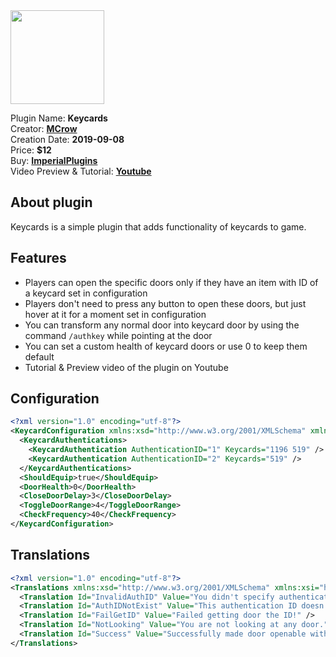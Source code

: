 <img src="/assets/images/Keycards.png" width="150" height="150" />

Plugin Name: **Keycards**  
Creator: [**MCrow**](steamcommunity.com/id/restoremonarchy)  
Creation Date: **2019-09-08**  
Price: **$12**  
Buy: [**ImperialPlugins**](https://imperialplugins.com/Products/Keycards)  
Video Preview & Tutorial: [**Youtube**](https://www.youtube.com/watch?v=ouR8P3W1OUg)

## About plugin
Keycards is a simple plugin that adds functionality of keycards to game. 

## Features

* Players can open the specific doors only if they have an item with ID of a keycard set in configuration
* Players don't need to press any button to open these doors, but just hover at it for a moment set in configuration
* You can transform any normal door into keycard door by using the command `/authkey` while pointing at the door
* You can set a custom health of keycard doors or use 0 to keep them default
* Tutorial & Preview video of the plugin on Youtube

## Configuration
```xml
<?xml version="1.0" encoding="utf-8"?>
<KeycardConfiguration xmlns:xsd="http://www.w3.org/2001/XMLSchema" xmlns:xsi="http://www.w3.org/2001/XMLSchema-instance">
  <KeycardAuthentications>
    <KeycardAuthentication AuthenticationID="1" Keycards="1196 519" />
    <KeycardAuthentication AuthenticationID="2" Keycards="519" />
  </KeycardAuthentications>
  <ShouldEquip>true</ShouldEquip>
  <DoorHealth>0</DoorHealth>
  <CloseDoorDelay>3</CloseDoorDelay>
  <ToggleDoorRange>4</ToggleDoorRange>
  <CheckFrequency>40</CheckFrequency>
</KeycardConfiguration>
```

## Translations
```xml
<?xml version="1.0" encoding="utf-8"?>
<Translations xmlns:xsd="http://www.w3.org/2001/XMLSchema" xmlns:xsi="http://www.w3.org/2001/XMLSchema-instance">
  <Translation Id="InvalidAuthID" Value="You didn't specify authentication ID parameter or it's invalid." />
  <Translation Id="AuthIDNotExist" Value="This authentication ID doesn't exist in your configuration." />
  <Translation Id="FailGetID" Value="Failed getting door the ID!" />
  <Translation Id="NotLooking" Value="You are not looking at any door." />
  <Translation Id="Success" Value="Successfully made door openable with keycard!" />
</Translations>
```